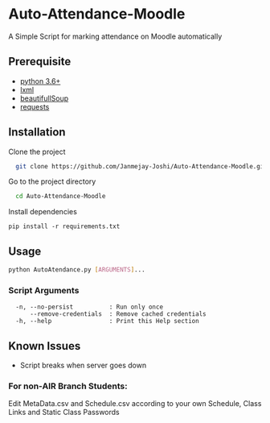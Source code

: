 # **Auto-Attendance-Moodle**

  A Simple Script for marking attendance on Moodle automatically

## Prerequisite
* [python 3.6+](https://www.python.org/downloads/)
* [lxml](https://lxml.de/installation.html)
* [beautifullSoup](https://www.crummy.com/software/BeautifulSoup/bs4/doc/#installing-beautiful-soup)
* [requests](https://requests.readthedocs.io/en/master/user/install/#install)

## Installation
Clone the project

```bash
  git clone https://github.com/Janmejay-Joshi/Auto-Attendance-Moodle.git
```

Go to the project directory

```bash
  cd Auto-Attendance-Moodle
```

Install dependencies

```pip
pip install -r requirements.txt
```

## Usage
```bash
python AutoAtendance.py [ARGUMENTS]...
```

### Script Arguments
```
  -n, --no-persist          : Run only once 
      --remove-credentials  : Remove cached credentials
  -h, --help                : Print this Help section
```

## Known Issues

* Script breaks when server goes down

### For non-AIR Branch Students:

Edit MetaData.csv and Schedule.csv according to your own Schedule, Class Links and Static Class Passwords
